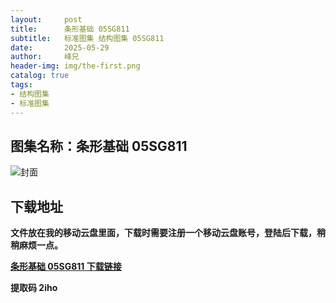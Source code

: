```yaml
---
layout:     post
title:      条形基础 05SG811
subtitle:   标准图集 结构图集 05SG811
date:       2025-05-29
author:     峰兄
header-img: img/the-first.png
catalog: true
tags:
- 结构图集
- 标准图集
---
```

## 图集名称：条形基础 05SG811
![封面](https://pic1.imgdb.cn/item/6838130958cb8da5c8193647.jpg)


## 下载地址 ##
**文件放在我的移动云盘里面，下载时需要注册一个移动云盘账号，登陆后下载，稍稍麻烦一点。**  
  
[**条形基础 05SG811 下载链接**](https://caiyun.139.com/w/i/2nc6rLH1qeE6i)


**提取码 2iho**

